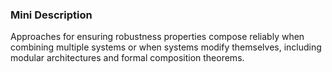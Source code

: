 ### Mini Description

Approaches for ensuring robustness properties compose reliably when combining multiple systems or when systems modify themselves, including modular architectures and formal composition theorems.
